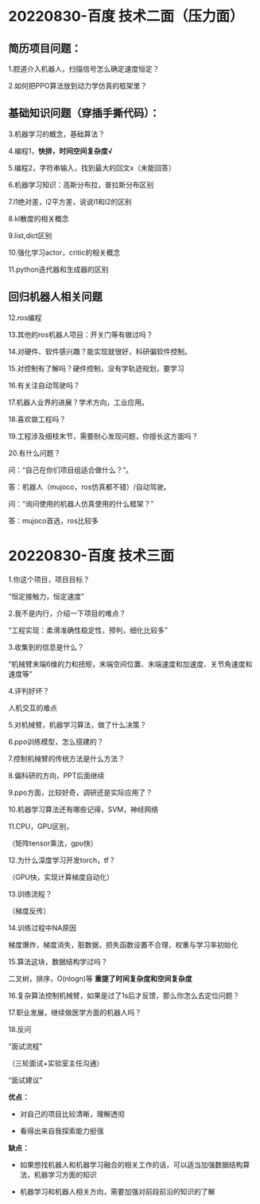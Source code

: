 # 20220830-百度 技术二面（压力面）

## 简历项目问题：

1.腔道介入机器人，扫描信号怎么确定速度恒定？  

2.如何把PPO算法放到动力学仿真的框架里？    

## 基础知识问题（穿插手撕代码）：

3.机器学习的概念，基础算法？    

4.编程1，**快排，时间空间复杂度√**    

5.编程2，字符串输入，找到最大的回文x（未能回答）    

6.机器学习知识：高斯分布拉，普拉斯分布区别

7.l1绝对差，l2平方差，说说l1和l2的区别  

8.kl散度的相关概念     

9.list,dict区别    

10.强化学习actor，critic的相关概念   

11.python迭代器和生成器的区别     

## 回归机器人相关问题


12.ros编程 

13.其他的ros机器人项目：开关门等有做过吗？ 

14.对硬件、软件感兴趣？能实现就很好，科研偏软件控制。 

15.对控制有了解吗？硬件控制，没有学轨迹规划，要学习  

16.有关注自动驾驶吗？      

17.机器人业界的进展？学术方向，工业应用。   

18.喜欢做工程吗？        

19.工程涉及细枝末节，需要耐心发现问题，你擅长这方面吗？   

20.有什么问题？         

问：“自己在你们项目组适合做什么？”。   

答：机器人（mujoco，ros仿真都不错）/自动驾驶。   

问：“询问使用的机器人仿真使用的什么框架？”  

答：mujoco首选，ros比较多         



# 20220830-百度 技术三面

1.你这个项目，项目目标？     

“恒定接触力，恒定速度”  

2.我不是内行，介绍一下项目的难点？

“工程实现：柔滑准确性稳定性，预判，细化比较多”  

3.收集到的信息是什么？      

“机械臂末端6维的力和扭矩，末端空间位置、末端速度和加速度、关节角速度和速度等”   

4.评判好坏？     

人机交互的难点     

5.对机械臂，机器学习算法，做了什么决策？   

6.ppo训练模型，怎么搭建的？    

7.控制机械臂的传统方法是什么方法？   

8.偏科研的方向，PPT后面继续      

9.ppo方面，比较好奇，调研还是实际应用了？   

10.机器学习算法还有哪些记得，SVM，神经网络  

11.CPU，GPU区别，       

（矩阵tensor乘法，gpu快）    

12.为什么深度学习开发torch，tf？   

（GPU快，实现计算梯度自动化）  

13.训练流程？        

（梯度反传）     

14.训练过程中NA原因     

梯度爆炸，梯度消失，脏数据，损失函数设置不合理，权重与学习率初始化  

15.算法这块，数据结构学过吗？   

二叉树，排序，O(nlogn)等 **重提了时间复杂度和空间复杂度**   

16.复杂算法控制机械臂，如果是过了1s后才反馈，那么你怎么去定位问题？  

17.职业发展，继续做医学方面的机器人吗？     

18.反问       

“面试流程”      

（三轮面试+实验室主任沟通）     

“面试建议”   

**优点：**       

- 对自己的项目比较清晰，理解透彻 
  
- 看得出来自我探索能力挺强  
      
**缺点：** 

- 如果想找机器人和机器学习融合的相关工作的话，可以适当加强数据结构算法，机器学习方面的知识  
    
- 机器学习和机器人相关方向，需要加强对前段前沿的知识的了解      

